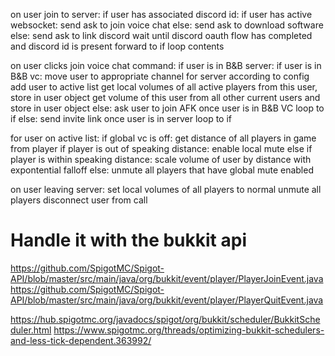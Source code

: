 on user join to server:
    if user has associated discord id:
        if user has active websocket:
            send ask to join voice chat
        else:
            send ask to download software
    else:
        send ask to link discord
        wait until discord oauth flow has completed and discord id is present
        forward to if loop contents

on user clicks join voice chat command:
    if user is in B&B server:
        if user is in B&B vc:
            move user to appropriate channel for server according to config
            add user to active list
            get local volumes of all active players from this user, store in user object
            get volume of this user from all other current users and store in user object
        else:
            ask user to join AFK
            once user is in B&B VC loop to if
    else:
        send invite link
        once user is in server loop to if

for user on active list:
    if global vc is off:
        get distance of all players in game from player
        if player is out of speaking distance:
            enable local mute
        else if player is within speaking distance:
            scale volume of user by distance with expontential falloff
    else:
        unmute all players that have global mute enabled

on user leaving server:
    set local volumes of all players to normal
    unmute all players
    disconnect user from call


# Handle it with the bukkit api
https://github.com/SpigotMC/Spigot-API/blob/master/src/main/java/org/bukkit/event/player/PlayerJoinEvent.java
https://github.com/SpigotMC/Spigot-API/blob/master/src/main/java/org/bukkit/event/player/PlayerQuitEvent.java

https://hub.spigotmc.org/javadocs/spigot/org/bukkit/scheduler/BukkitScheduler.html
https://www.spigotmc.org/threads/optimizing-bukkit-schedulers-and-less-tick-dependent.363992/